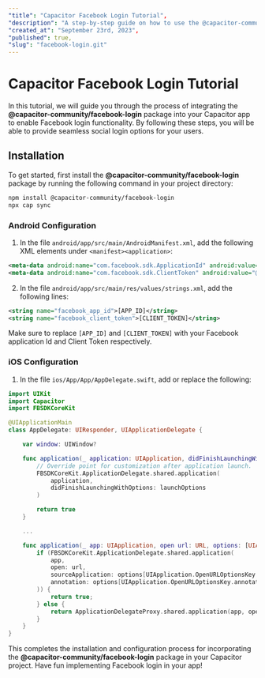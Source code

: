 ```yaml
---
"title": "Capacitor Facebook Login Tutorial",
"description": "A step-by-step guide on how to use the @capacitor-community/facebook-login package for implementing Facebook login in a Capacitor app.",
"created_at": "September 23rd, 2023",
"published": true,
"slug": "facebook-login.git"
---
```


# Capacitor Facebook Login Tutorial

In this tutorial, we will guide you through the process of integrating the **@capacitor-community/facebook-login** package into your Capacitor app to enable Facebook login functionality. By following these steps, you will be able to provide seamless social login options for your users.

## Installation

To get started, first install the **@capacitor-community/facebook-login** package by running the following command in your project directory:

```bash
npm install @capacitor-community/facebook-login
npx cap sync
```

### Android Configuration

1. In the file `android/app/src/main/AndroidManifest.xml`, add the following XML elements under `<manifest><application>`:
   
```xml
<meta-data android:name="com.facebook.sdk.ApplicationId" android:value="@string/facebook_app_id"/>
<meta-data android:name="com.facebook.sdk.ClientToken" android:value="@string/facebook_client_token"/>
```

2. In the file `android/app/src/main/res/values/strings.xml`, add the following lines:

```xml
<string name="facebook_app_id">[APP_ID]</string>
<string name="facebook_client_token">[CLIENT_TOKEN]</string>
```

Make sure to replace `[APP_ID]` and `[CLIENT_TOKEN]` with your Facebook application Id and Client Token respectively.

### iOS Configuration

1. In the file `ios/App/App/AppDelegate.swift`, add or replace the following:

```swift
import UIKit
import Capacitor
import FBSDKCoreKit

@UIApplicationMain
class AppDelegate: UIResponder, UIApplicationDelegate {

    var window: UIWindow?

    func application(_ application: UIApplication, didFinishLaunchingWithOptions launchOptions: [UIApplication.LaunchOptionsKey: Any]?) -> Bool {
        // Override point for customization after application launch.
        FBSDKCoreKit.ApplicationDelegate.shared.application(
            application,
            didFinishLaunchingWithOptions: launchOptions
        )

        return true
    }

    ...

    func application(_ app: UIApplication, open url: URL, options: [UIApplication.OpenURLOptionsKey: Any] = [:]) -> Bool {
        if (FBSDKCoreKit.ApplicationDelegate.shared.application(
            app,
            open: url,
            sourceApplication: options[UIApplication.OpenURLOptionsKey.sourceApplication] as? String,
            annotation: options[UIApplication.OpenURLOptionsKey.annotation]
        )) {
            return true;
        } else {
            return ApplicationDelegateProxy.shared.application(app, open: url, options: options)
        }
    }
}
```

This completes the installation and configuration process for incorporating the **@capacitor-community/facebook-login** package in your Capacitor project. Have fun implementing Facebook login in your app!